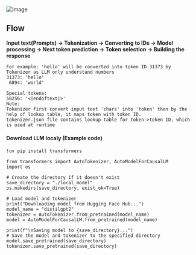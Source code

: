 ![image](https://github.com/user-attachments/assets/3eef2074-fd69-47cd-8af0-36bab384a127)    

## Flow  
**Input text(Prompts) → Tokenization → Converting to IDs → Model processing → Next token prediction → Token selection → Building the response**   
```
For example: 'hello' will be converted into token ID 31373 by Tokenizer as LLM only understand numbers     
31373: 'hello'    
 6894: 'world'

Special tokens:
50256: '<|endoftext|>'
Note: 
Tokenizer first convert input text 'chars' into 'token' then by the help of lookup table, it maps token with token ID.
tokenizer.json file contains lookup table for token->token ID, which is used at runtime
```
#### Download LLM localy (Example code)    
```
!uv pip install transformers

from transformers import AutoTokenizer, AutoModelForCausalLM
import os

# Create the directory if it doesn't exist
save_directory = "./local_model" 
os.makedirs(save_directory, exist_ok=True)

# Load model and tokenizer
print("Downloading model from Hugging Face Hub...")
model_name = "distilgpt2"
tokenizer = AutoTokenizer.from_pretrained(model_name)
model = AutoModelForCausalLM.from_pretrained(model_name)

print(f"\nSaving model to {save_directory}...")
# Save the model and tokenizer to the specified directory
model.save_pretrained(save_directory)
tokenizer.save_pretrained(save_directory)
```

